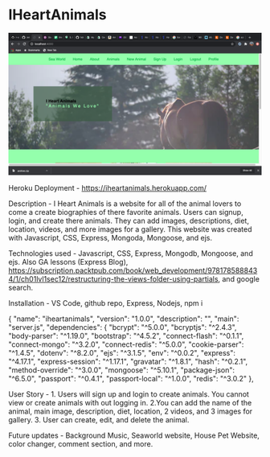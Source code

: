 # IHeartAnimals

![alt text](https://github.com/zetadx9/IHeartAnimals/blob/master/image.jpg?raw=true)

Heroku Deployment - https://iheartanimals.herokuapp.com/

Description - I Heart Animals is a website for all of the animal lovers to come a create biographies of there favorite animals. Users can signup, login, and create there animals. They can add images, descriptions, diet, location, videos, and more images for a gallery. This website was created with Javascript, CSS, Express, Mongoda, Mongoose, and ejs. 

Technologies used - Javascript, CSS, Express, Mongodb, Mongoose, and ejs. Also GA lessons (Express Blog), https://subscription.packtpub.com/book/web_development/9781785888434/1/ch01lvl1sec12/restructuring-the-views-folder-using-partials, and google search.

Installation - VS Code, github repo, Express, Nodejs, npm i

{
  "name": "iheartanimals",
  "version": "1.0.0",
  "description": "",
  "main": "server.js",
  "dependencies": {
    "bcrypt": "^5.0.0",
    "bcryptjs": "^2.4.3",
    "body-parser": "^1.19.0",
    "bootstrap": "^4.5.2",
    "connect-flash": "^0.1.1",
    "connect-mongo": "^3.2.0",
    "connect-redis": "^5.0.0",
    "cookie-parser": "^1.4.5",
    "dotenv": "^8.2.0",
    "ejs": "^3.1.5",
    "env": "^0.0.2",
    "express": "^4.17.1",
    "express-session": "^1.17.1",
    "gravatar": "^1.8.1",
    "hash": "^0.2.1",
    "method-override": "^3.0.0",
    "mongoose": "^5.10.1",
    "package-json": "^6.5.0",
    "passport": "^0.4.1",
    "passport-local": "^1.0.0",
    "redis": "^3.0.2"
  },

User Story - 1. Users will sign up and login to create animals. You cannot view or create animals with out logging in. 
2.You can add the name of the animal, main image, description, diet, location, 2 videos, and 3 images for gallery. 3.
User can create, edit, and delete the animal. 

Future updates - Background Music, Seaworld website, House Pet Website, color changer, comment section, and more.

